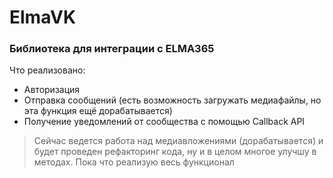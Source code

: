 # ElmaVK
### Библиотека для интеграции с ELMA365
Что реализовано:
+ Авторизация 
+ Отправка сообщений (есть возможность загружать медиафайлы, но эта функция ещё дорабатывается)
+ Получение уведомлений от сообщества с помощью Callback API
> Сейчас ведется работа над медиавложениями (дорабатывается) и будет проведен рефакторинг кода, ну и в целом многое улучшу в методах. 
Пока что реализую весь функционал
